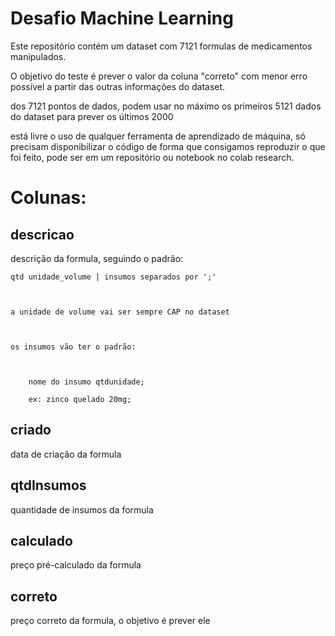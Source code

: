# Desafio Machine Learning 

  

Este repositório contém um dataset com 7121 formulas de medicamentos manipulados.  

  

O objetivo do teste é prever o valor da coluna "correto" com menor erro possível a partir das outras informações do dataset. 

  

dos 7121 pontos de dados, podem usar no máximo os primeiros 5121 dados do dataset para prever os últimos 2000 

  

está livre o uso de qualquer ferramenta de aprendizado de máquina, só precisam disponibilizar o código de forma que consigamos reproduzir o que foi feito, pode ser em um repositório ou notebook no colab research. 

  

# Colunas: 

  

## descricao  

  

descrição da formula, seguindo o padrão: 

  

    qtd unidade_volume | insumos separados por ';' 

     

    a unidade de volume vai ser sempre CAP no dataset 

  

    os insumos vão ter o padrão: 

  

        nome do insumo qtdunidade;  

        ex: zinco quelado 20mg; 

  

## criado 

  

data de criação da formula 

  

## qtdInsumos 

quantidade de insumos da formula 

  

## calculado 

preço pré-calculado da formula

  

## correto 

preço correto da formula, o objetivo é prever ele
